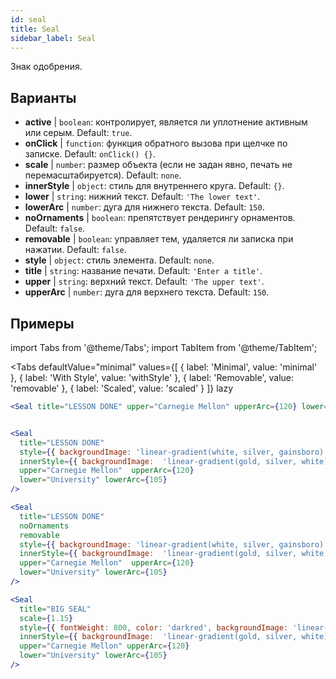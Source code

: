 ```yaml
---
id: seal 
title: Seal
sidebar_label: Seal
---
```


Знак одобрения.

## Варианты

* __active__ | `boolean`: контролирует, является ли уплотнение активным или серым. Default: `true`.
* __onClick__ | `function`: функция обратного вызова при щелчке по записке. Default: `onClick() {}`.
* __scale__ | `number`: размер объекта (если не задан явно, печать не перемасштабируется). Default: `none`.
* __innerStyle__ | `object`: стиль для внутреннего круга. Default: `{}`.
* __lower__ | `string`: нижний текст. Default: `'The lower text'`.
* __lowerArc__ | `number`: дуга для нижнего текста. Default: `150`.
* __noOrnaments__ | `boolean`: препятствует рендерингу орнаментов. Default: `false`.
* __removable__ | `boolean`: управляет тем, удаляется ли записка при нажатии. Default: `false`.
* __style__ | `object`: стиль элемента. Default: `none`.
* __title__ | `string`: название печати. Default: `'Enter a title'`.
* __upper__ | `string`: верхний текст. Default: `'The upper text'`.
* __upperArc__ | `number`: дуга для верхнего текста. Default: `150`.


## Примеры

import Tabs from '@theme/Tabs';
import TabItem from '@theme/TabItem';

<Tabs
    defaultValue="minimal"
    values={[
        { label: 'Minimal', value: 'minimal' },
        { label: 'With Style', value: 'withStyle' },
        { label: 'Removable', value: 'removable' },
        { label: 'Scaled', value: 'scaled' }
    ]}
    lazy
>

<TabItem value="minimal">

```jsx live
<Seal title="LESSON DONE" upper="Carnegie Mellon" upperArc={120} lower="University" lowerArc={105} />
```

</TabItem>


<TabItem value="withStyle">

```jsx live

<Seal 
  title="LESSON DONE" 
  style={{ backgroundImage: 'linear-gradient(white, silver, gainsboro)'}}
  innerStyle={{ backgroundImage:  'linear-gradient(gold, silver, white)' }}
  upper="Carnegie Mellon"  upperArc={120} 
  lower="University" lowerArc={105}
/>
```

</TabItem>

<TabItem value="removable">

```jsx live
<Seal 
  title="LESSON DONE" 
  noOrnaments
  removable
  style={{ backgroundImage: 'linear-gradient(white, silver, gainsboro)'}}
  innerStyle={{ backgroundImage:  'linear-gradient(gold, silver, white)' }}
  upper="Carnegie Mellon"  upperArc={120} 
  lower="University" lowerArc={105}
/>
```

</TabItem>

<TabItem value="scaled">

```jsx live
<Seal 
  title="BIG SEAL" 
  scale={1.15}
  style={{ fontWeight: 800, color: 'darkred', backgroundImage: 'linear-gradient(white, silver, gainsboro)'}}
  innerStyle={{ backgroundImage:  'linear-gradient(gold, silver, white)' }}
  upper="Carnegie Mellon" upperArc={120} 
  lower="University" lowerArc={105}
/>
```

</TabItem>

</Tabs>
